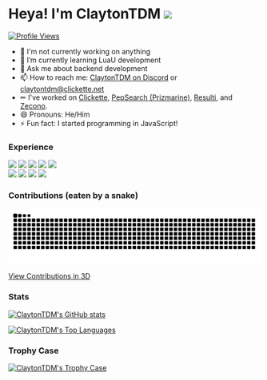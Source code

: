 # Heya! I'm ClaytonTDM <img src="https://i.giphy.com/media/hvRJCLFzcasrR4ia7z/giphy.webp" width="25px">

[![Profile Views](https://komarev.com/ghpvc/?username=claytontdm&label=Profile%20views&color=0e75b6&style=for-the-badge)](#hiya-im-claytontdm-)
<!-- - 🔭 I’m currently working on [Clickette](https://github.com/clickette/clickette.net/) !-->
- 🔭 I'm not currently working on anything
- 🌱 I’m currently learning LuaU development
- 💬 Ask me about backend development
- 📫 How to reach me: [ClaytonTDM on Discord](https://discord.com/users/838197580462293042) or [claytontdm@clickette.net](mailto:claytontdm@clickette.net)
- ✏ I've worked on [Clickette](https://clickette.net/), [PepSearch (Prizmarine)](https://pepsearch.xyz/), [Resulti](https://resulti.net/), and [Zecono](https://top.gg/servers/861791581191012384).
- 😄 Pronouns: He/Him
- ⚡ Fun fact: I started programming in JavaScript!
###  Experience
 <div>
						<a href="#experience"><img class="js" src="https://img.shields.io/badge/JavaScript-F7DF1E?style=for-the-badge&amp;logo=javascript&amp;logoColor=black"></a>
						<a href="#experience"><img class="css" src="https://img.shields.io/badge/CSS3-1572B6?style=for-the-badge&amp;logo=css3&amp;logoColor=white"></a>
						<a href="#experience"><img class="html" src="https://img.shields.io/badge/HTML5-E34F26?style=for-the-badge&amp;logo=html5&amp;logoColor=white"></a> <a href="#experience"><img class="batchfile" src="https://img.shields.io/badge/BATCHFILE-404d59?style=for-the-badge&logo=windows"></a>
						<a href="#experience"><img class="md" src="https://img.shields.io/badge/Markdown-000000?style=for-the-badge&amp;logo=markdown&amp;logoColor=white"></a>
						<br>
						<a href="#experience"><img class="win" src="https://img.shields.io/badge/Windows-0078D6?style=for-the-badge&amp;logo=windows&amp;logoColor=white"></a>
						<a href="#experience"><img class="an" src="https://camo.githubusercontent.com/6171036bcfdfe0d91ab74f894aaecb9c650a267ae85bcbcb3e9272f3bceb923d/68747470733a2f2f696d672e736869656c64732e696f2f62616467652f416e64726f69642d2532333430346435393f7374796c653d666f722d7468652d6261646765266c6f676f3d616e64726f6964266c6f676f436f6c6f723d2523334444433834"></a>
						<a href="#experience"><img class="mac" src="https://img.shields.io/badge/apple-%23404d59.svg?style=for-the-badge&amp;logo=apple&amp;logoColor=%#000000%22"></a>
  <a href="#experience"><img class="vsc" src="https://img.shields.io/badge/VSCODE-404D59?style=for-the-badge&amp;logo=VISUALSTUDIOCODE&amp;logoColor=0078d7"></a>
</div>

### Contributions (eaten by a snake)
[![ClaytonTDM's Contributions (eaten by a snake)](https://github.com/ClaytonTDM/claytontdm/raw/contributions/github-contribution-grid-snake-dark.svg)](#contributions-eaten-by-a-snake)

[View Contributions in 3D](https://skyline.github.com/claytontdm/2023)

### Stats
[![ClaytonTDM's GitHub stats](https://github-readme-stats.vercel.app/api?username=claytontdm&show_icons=true&theme=github_dark)](#stats)

[![ClaytonTDM's Top Languages](https://github-readme-stats.vercel.app/api/top-langs/?username=claytontdm&layout=compact&theme=github_dark)](#stats)

### Trophy Case
[![ClaytonTDM's Trophy Case](https://github-profile-trophy.vercel.app/?username=claytontdm&theme=onestar)](#trophy-case)
